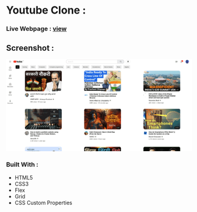 # Youtube Clone :

### Live Webpage : [view](https://sankalp475.github.io/yt-design-clone/)

## Screenshot :
![youtube-clone image](images/yt-design-clone-preview-min.png)

### Built With : 
- HTML5 
- CSS3
- Flex
- Grid
- CSS Custom Properties